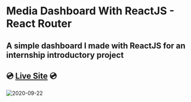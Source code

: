 # Media Dashboard With ReactJS - React Router
## A simple dashboard I made with ReactJS for an internship introductory project

## 💿 [Live Site](https://mediadashboard.netlify.app/) 💿

![2020-09-22](https://user-images.githubusercontent.com/55017730/93864930-38dced80-fce3-11ea-9562-675679c8003a.png)
